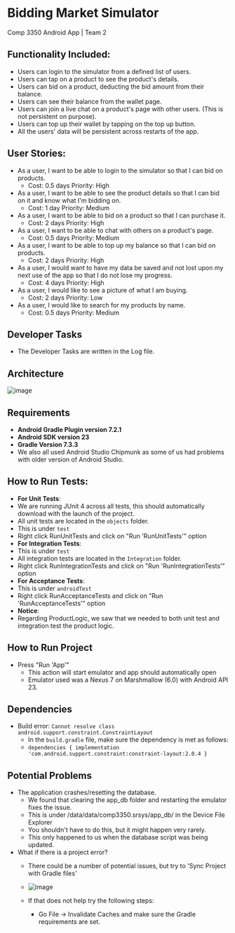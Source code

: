 # Bidding Market Simulator
Comp 3350 Android App | Team 2

## Functionality Included:
* Users can login to the simulator from a defined list of users.
* Users can tap on a product to see the product's details.
* Users can bid on a product, deducting the bid amount from their balance.
* Users can see their balance from the wallet page.
* Users can join a live chat on a product's page with other users. (This is not persistent on purpose).
* Users can top up their wallet by tapping on the top up button.
* All the users' data will be persistent across restarts of the app.

## User Stories:
* As a user, I want to be able to login to the simulator so that I can bid on products.
  * Cost: 0.5 days Priority: High
* As a user, I want to be able to see the product details so that I can bid on it and know what I'm bidding on.
  * Cost: 1 day Priority: Medium
* As a user, I want to be able to bid on a product so that I can purchase it.
  * Cost: 2 days Priority: High
* As a user, I want to be able to chat with others on a product's page.
  * Cost: 0.5 days Priority: Medium
* As a user, I want to be able to top up my balance so that I can bid on products.
  * Cost: 2 days Priority: High
* As a user, I would want to have my data be saved and not lost upon my next use of the app so that I do not lose my progress.
  * Cost: 4 days Priority: High
* As a user, I would like to see a picture of what I am buying.
  * Cost: 2 days Priority: Low
* As a user, I would like to search for my products by name.
  * Cost: 0.5 days Priority: Medium

## Developer Tasks
* The Developer Tasks are written in the Log file.

## Architecture

![image](https://user-images.githubusercontent.com/54965144/178541425-a6e18a5d-ba4f-46ac-809c-d32a321ade85.png)

## Requirements
* **Android Gradle Plugin version 7.2.1**
* **Android SDK version 23**
* **Gradle Version 7.3.3**
* We also all used Android Studio Chipmunk as some of us had problems with older version of Android Studio.

## How to Run Tests:

- **For Unit Tests**:
- We are running JUnit 4 across all tests, this should automatically download with the launch of the project.
- All unit tests are located in the `objects` folder.
- This is under `test`
- Right click RunUnitTests and click on "Run 'RunUnitTests'" option
- **For Integration Tests**:
- This is under `test`
- All integration tests are located in the `Integration` folder.
- Right click RunIntegrationTests and click on "Run 'RunIntegrationTests'" option
- **For Acceptance Tests**:
- This is under `androidTest`
- Right click RunAcceptanceTests and click on "Run 'RunAcceptanceTests'" option
- **Notice**:
- Regarding ProductLogic, we saw that we needed to both unit test and integration test the product logic.

## How to Run Project 

- Press "Run 'App'"
  - This action will start emulator and app should automatically open 
  - Emulator used was a Nexus 7 on Marshmallow (6.0) with Android API 23.

## Dependencies

- Build error: `Cannot resolve class android.support.constraint.ConstraintLayout`
  - In the `build.gradle` file, make sure the dependency is met as follows:
  - `dependencies { implementation 'com.android.support.constraint:constraint-layout:2.0.4 }`

## Potential Problems

- The application crashes/resetting the database.
  - We found that clearing the app_db folder and restarting the emulator fixes the issue.
  - This is under /data/data/comp3350.srsys/app_db/ in the Device File Explorer
  - You shouldn't have to do this, but it might happen very rarely.
  - This only happened to us when the database script was being updated.
- What if there is a project error?
  - There could be a number of potential issues, but try to 'Sync Project with Gradle files'
  - ![image](https://user-images.githubusercontent.com/54965144/173991853-26cb6447-e071-49ce-a86a-fcbd9059cf60.png)

  - If that does not help try the following steps:
    - Go File -> Invalidate Caches and make sure the Gradle requirements are set.
